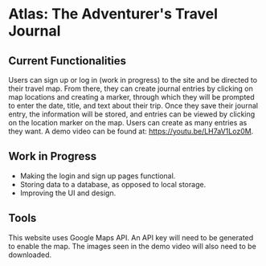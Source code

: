 # Atlas: The Adventurer's Travel Journal

## Current Functionalities
Users can sign up or log in (work in progress) to the site and be directed to their travel map. From there, they can create journal entries by clicking on map locations and creating a marker, through which they will be prompted to enter the date, title, and text about their trip. Once they save their journal entry, the information will be stored, and entries can be viewed by clicking on the location marker on the map. Users can create as many entries as they want. A demo video can be found at: https://youtu.be/LH7aV1Loz0M.

## Work in Progress
- Making the login and sign up pages functional.
- Storing data to a database, as opposed to local storage.
- Improving the UI and design.

## Tools
This website uses Google Maps API. An API key will need to be generated to enable the map. The images seen in the demo video will also need to be downloaded.
